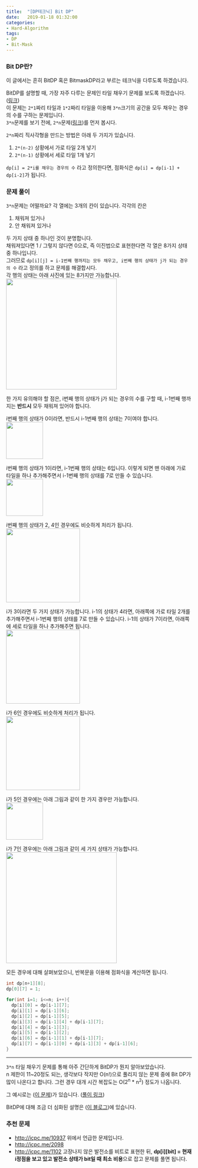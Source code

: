 ```yaml
---
title:  "[DP테크닉] Bit DP"
date:   2019-01-18 01:32:00
categories:
- Hard-Algorithm
tags:
- DP
- Bit-Mask
---
```


### Bit DP란?
이 글에서는 흔히 BitDP 혹은 BitmaskDP라고 부르는 테크닉을 다루도록 하겠습니다.

BitDP를 설명할 때, 가장 자주 다루는 문제인 타일 채우기 문제를 보도록 하겠습니다. (<a href = "http://codeup.kr/problem.php?id=3721">링크</a>)<br>
이 문제는 `2*1`짜리 타일과 `1*2`짜리 타일을 이용해 `3*n`크기의 공간을 모두 채우는 경우의 수를 구하는 문제입니다.<br>
`3*n`문제를 보기 전에, `2*n`문제(<a href = "http://codeup.kr/problem.php?id=3709">링크</a>)를 먼저 봅시다.

`2*n`짜리 직사각형을 만드는 방법은 아래 두 가지가 있습니다.
1. `2*(n-2)` 상황에서 가로 타일 2개 넣기
2. `2*(n-1)` 상황에서 세로 타일 1개 넣기

`dp[i] = 2*i를 채우는 경우의 수` 라고 정의한다면, 점화식은 `dp[i] = dp[i-1] + dp[i-2]`가 됩니다.

### 문제 풀이
`3*n`문제는 어떨까요? 각 열에는 3개의 칸이 있습니다. 각각의 칸은
1. 채워져 있거나
2. 안 채워져 있거나

두 가지 상태 중 하나인 것이 분명합니다.<br>
채워져있다면 1 / 그렇지 않다면 0으로, 즉 이진법으로 표현한다면 각 열은 8가지 상태 중 하나입니다.<br>
그러므로 `dp[i][j] = i-1번째 행까지는 모두 채우고, i번째 행의 상태가 j가 되는 경우의 수` 라고 정의를 하고 문제를 해결합시다.<br>
각 행의 상태는 아래 사진에 있는 8가지만 가능합니다.<br>
<img src = "https://i.imgur.com/n2LMPqU.png" width = "300px">

한 가지 유의해야 할 점은, i번째 행의 상태가 j가 되는 경우의 수를 구할 때, i-1번째 행까지는 **반드시** 모두 채워져 있어야 합니다.

i번째 행의 상태가 0이라면, 반드시 i-1번째 행의 상태는 7이여야 합니다.<br>
<img src = "https://i.imgur.com/1j84rXb.png" width = "100px">

i번째 행의 상태가 1이라면, i-1번째 행의 상태는 6입니다. 이렇게 되면 맨 아래에 가로 타일을 하나 추가해주면서 i-1번째 행의 상태를 7로 만들 수 있습니다.<br>
<img src = "https://i.imgur.com/YFBfCqH.png" width = "100px">

i번째 행의 상태가 2, 4인 경우에도 비슷하게 처리가 됩니다.<br>
<img src = "https://i.imgur.com/UAR04L9.png" width = "200px">

i가 3이라면 두 가지 상태가 가능합니다. i-1의 상태가 4라면, 아래쪽에 가로 타일 2개를 추가해주면서 i-1번째 행의 상태를 7로 만들 수 있습니다. i-1의 상태가 7이라면, 아래쪽에 세로 타일을 하나 추가해주면 됩니다.<br>
<img src = "https://i.imgur.com/6PsReG2.png" width = "200px">

i가 6인 경우에도 비슷하게 처리가 됩니다.<br>
<img src = "https://i.imgur.com/K0GTdr6.png" width = "200px">

i가 5인 경우에는 아래 그림과 같이 한 가지 경우만 가능합니다.<br>
<img src = "https://i.imgur.com/7HA7oUy.png" width = "100px">

i가 7인 경우에는 아래 그림과 같이 세 가지 상태가 가능합니다.<br>
<img src = "https://i.imgur.com/LhYXnE3.png" width = "300px">

모든 경우에 대해 살펴보았으니, 반복문을 이용해 점화식을 계산하면 됩니다.
```cpp
int dp[n+1][8];
dp[0][7] = 1;

for(int i=1; i<=n; i++){
  dp[i][0] = dp[i-1][7];
  dp[i][1] = dp[i-1][6];
  dp[i][2] = dp[i-1][5];
  dp[i][3] = dp[i-1][4] + dp[i-1][7];
  dp[i][4] = dp[i-1][3];
  dp[i][5] = dp[i-1][2];
  dp[i][6] = dp[i-1][1] + dp[i-1][7];
  dp[i][7] = dp[i-1][0] + dp[i-1][3] + dp[i-1][6];
}
```

<hr>

`3*n` 타일 채우기 문제를 통해 아주 간단하게 BitDP가 뭔지 알아보았습니다.<br>
n 제한이 11~20정도 되는, 생각보다 작지만 O(n!)으로 풀리지 않는 문제 중에 Bit DP가 많이 나온다고 합니다. 그런 경우 대개 시간 복잡도는 O(2<sup>n</sup> * n<sup>2</sup>) 정도가 나옵니다.

그 예시로는 (<a href = "https://www.acmicpc.net/problem/10937">이 문제</a>)가 있습니다. (<a href = "https://justicehui.github.io/koi/2019/01/06/BOJ10937">풀이 링크</a>)

BitDP에 대해 조금 더 심화된 설명은 (<a href = "http://koosaga.com/8">이 블로그</a>)에 있습니다.

### 추천 문제
* http://icpc.me/10937 위에서 언급한 문제입니다.
* http://icpc.me/2098
* http://icpc.me/1102 고장나지 않은 발전소를 비트로 표현한 뒤, <b>dp[i][bit] = 현재 i정점을 보고 있고 발전소 상태가 bit일 때 최소 비용</b>으로 잡고 문제를 풀면 됩니다.
